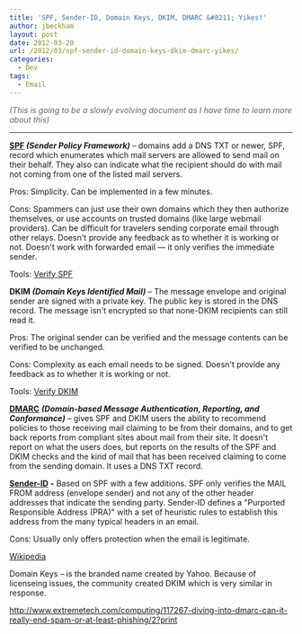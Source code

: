 ```yaml
---
title: 'SPF, Sender-ID, Domain Keys, DKIM, DMARC &#8211; Yikes!'
author: jbeckham
layout: post
date: 2012-03-20
url: /2012/03/spf-sender-id-domain-keys-dkim-dmarc-yikes/
categories:
  - Dev
tags:
  - Email
---
```

_<font color="#666666">(This is going to be a slowly evolving document as I have time to learn more about this)</font>_

****

**<a href="http://www.openspf.org/" target="_blank">SPF</a> _(Sender Policy Framework)_** &#8211; domains add a DNS TXT or newer, SPF, record which enumerates which mail servers are allowed to send mail on their behalf. They also can indicate what the recipient should do with mail not coming from one of the listed mail servers.

Pros: Simplicity. Can be implemented in a few minutes.

Cons: Spammers can just use their own domains which they then authorize themselves, or use accounts on trusted domains (like large webmail providers). Can be difficult for travelers sending corporate email through other relays. Doesn't provide any feedback as to whether it is working or not. Doesn't work with forwarded email &#8212; it only verifies the immediate sender.

Tools: <a href="http://www.kitterman.com/spf/validate.html" target="_blank">Verify SPF</a>

**DKIM _(Domain Keys Identified Mail)_** &#8211; The message envelope and original sender are signed with a private key. The public key is stored in the DNS record. The message isn't encrypted so that none-DKIM recipients can still read it.

Pros: The original sender can be verified and the message contents can be verified to be unchanged.

Cons: Complexity as each email needs to be signed. Doesn't provide any feedback as to whether it is working or not.

Tools: <a href="http://dkimcore.org/c/keycheck" target="_blank">Verify DKIM</a>

<a href="http://www.dmarc.org/" target="_blank"><strong>DMARC</strong></a> **_(Domain-based Message Authentication, Reporting, and Conformance)_** &#8211; gives SPF and DKIM users the ability to recommend policies to those receiving mail claiming to be from their domains, and to get back reports from compliant sites about mail from their site. It doesn't report on what the users does, but reports on the results of the SPF and DKIM checks and the kind of mail that has been received claiming to come from the sending domain. It uses a DNS TXT record.

<a href="www.microsoft.com/senderid" target="_blank"><strong>Sender-ID</strong></a> **-** Based on SPF with a few additions. SPF only verifies the MAIL FROM address (envelope sender) and not any of the other header addresses that indicate the sending party. Sender-ID defines a "Purported Responsible Address (PRA)" with a set of heuristic rules to establish this address from the many typical headers in an email.

Cons: Usually only offers protection when the email is legitimate.

<a href="http://en.wikipedia.org/wiki/Sender_ID" target="_blank">Wikipedia</a>

Domain Keys &#8211; is the branded name created by Yahoo. Because of licenseing issues, the community created DKIM which is very similar in response.

<http://www.extremetech.com/computing/117267-diving-into-dmarc-can-it-really-end-spam-or-at-least-phishing/2?print>